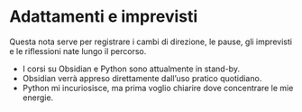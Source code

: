 # Adattamenti e imprevisti

Questa nota serve per registrare i cambi di direzione, le pause, gli imprevisti e le riflessioni nate lungo il percorso.

- I corsi su Obsidian e Python sono attualmente in stand-by.
- Obsidian verrà appreso direttamente dall’uso pratico quotidiano.
- Python mi incuriosisce, ma prima voglio chiarire dove concentrare le mie energie.
